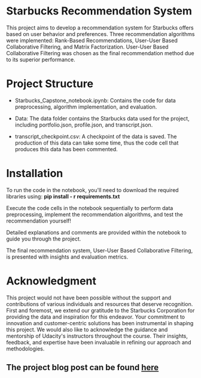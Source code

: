 # Starbucks Recommendation System

This project aims to develop a recommendation system for Starbucks offers based on user behavior and preferences. Three recommendation algorithms were implemented: Rank-Based Recommendations, User-User Based Collaborative Filtering, and Matrix Factorization. User-User Based Collaborative Filtering was chosen as the final recommendation method due to its superior performance.

# Project Structure
* Starbucks_Capstone_notebook.ipynb: Contains the code for data preprocessing, algorithm implementation, and evaluation.

* Data: The data folder contains the Starbucks data used for the project, including portfolio.json, profile.json, and transcript.json.

* transcript_checkpoint.csv: A checkpoint of the data is saved. The production of this data can take some time, thus the code cell that produces this data has been commented.

# Installation
To run the code in the notebook, you'll need to download the required libraries using:
**pip install - r requirements.txt**

Execute the code cells in the notebook sequentially to perform data preprocessing, implement the recommendation algorithms, and test the recommendation yourself!

Detailed explanations and comments are provided within the notebook to guide you through the project.

The final recommendation system, User-User Based Collaborative Filtering, is presented with insights and evaluation metrics.

# Acknowledgment


This project would not have been possible without the support and contributions of various individuals and resources that deserve recognition.
First and foremost, we extend our gratitude to the Starbucks Corporation for providing the data and inspiration for this endeavor. Your commitment to innovation and customer-centric solutions has been instrumental in shaping this project.
We would also like to acknowledge the guidance and mentorship of Udacity's instructors throughout the course. Their insights, feedback, and expertise have been invaluable in refining our approach and methodologies.


## The project blog post can be found [here](https://abdulrahman-almutlaq.medium.com/enhancing-customer-engagement-building-a-starbucks-recommendation-system-d7987599b07b)
